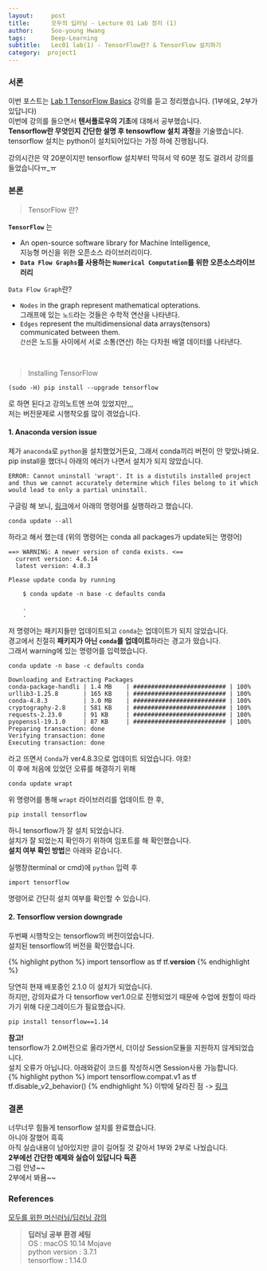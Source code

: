 ```yaml
---
layout:     post
title:      모두의 딥러닝 - Lecture 01 Lab 정리 (1)
author:     Soo-young Hwang
tags: 		Deep-Learning
subtitle:  	Lec01 lab(1) - TensorFlow란? & TensorFlow 설치하기
category:  project1
---
```



### 서론
이번 포스트는 [Lab 1 TensorFlow Basics](https://youtu.be/-57Ne86Ia8w) 강의를 듣고 정리했습니다. (1부에요, 2부가 있답니다)    
이번에 강의를 들으면서 **텐서플로우의 기초**에 대해서 공부했습니다.   
**Tensorflow란 무엇인지 간단한 설명 후 tensowflow 설치 과정**을 기술했습니다.   
tensorflow 설치는 python이 설치되어있다는 가정 하에 진행됩니다.    

강의시간은 약 20분이지만 tensorflow 설치부터 막혀서 약 60분 정도 걸려서 강의를 들었습니다ㅠ_ㅠ



### 본론

<blockquote> TensorFlow 란? </blockquote>

**`TensorFlow`** 는   
-  An open-source software library for Machine Intelligence,   
지능형 머신을 위한 오픈소스 라이브러리이다.    
- **`Data Flow Graphs`를 사용하는 `Numerical Computation`를 위한 오픈소스라이브러리**     

`Data Flow Graph`란?
- `Nodes` in the graph represent mathematical opterations.    
그래프에 있는 `노드`라는 것들은 수학적 연산을 나타낸다. 
- `Edges` represent the multidimensional data arrays(tensors) communicated between them.   
`간선`은 노드들 사이에서 서로 소통(연산) 하는 다차원 배열 데이터를 나타낸다.

<br>
<blockquote> Installing TensorFlow </blockquote>

```
(sudo -H) pip install --upgrade tensorflow
```
로 하면 된다고 강의노트엔 쓰여 있었지만,,,   
저는 버전문제로 시행착오를 많이 겪었습니다.

#### 1.  Anaconda version issue

제가 `anaconda`로 `python`을 설치했었거든요, 그래서 conda끼리 버전이 안 맞았나봐요.   
pip install을  했더니 아래의 에러가 나면서 설치가 되지 않았습니다.   
```
ERROR: Cannot uninstall 'wrapt'. It is a distutils installed project and thus we cannot accurately determine which files belong to it which would lead to only a partial uninstall.
```
구글링 해 보니, [링크](https://github.com/tensorflow/tensorflow/issues/30191)에서 아래의 명령어를 실행하라고 했습니다.   
```
conda update --all
```
하라고 해서 했는데 (위의 명령어는 conda all packages가 update되는 명령어)   
```
==> WARNING: A newer version of conda exists. <==
  current version: 4.6.14
  latest version: 4.8.3

Please update conda by running

    $ conda update -n base -c defaults conda

    .
    .
```
저 명령어는 패키지들만 업데이트되고 `conda`는 업데이트가 되지 않았습니다.   
경고에서 친절히 **패키지가 아닌 `conda`를 업데이트**하라는 경고가 떴습니다.   
그래서 warning에 있는 명령어를 입력했습니다.   
```
conda update -n base -c defaults conda
```
```
Downloading and Extracting Packages
conda-package-handli | 1.4 MB    | ########################## | 100% 
urllib3-1.25.8       | 165 KB    | ########################## | 100% 
conda-4.8.3          | 3.0 MB    | ########################## | 100% 
cryptography-2.8     | 581 KB    | ########################## | 100% 
requests-2.23.0      | 91 KB     | ########################## | 100% 
pyopenssl-19.1.0     | 87 KB     | ########################## | 100% 
Preparing transaction: done
Verifying transaction: done
Executing transaction: done
```
라고 뜨면서 `Conda`가  ver4.8.3으로 업데이트 되었습니다. 야호!   
이 후에 처음에 있었던 오류를 해결하기 위해
```
conda update wrapt
```   
위 명령어를 통해 `wrapt` 라이브러리를 업데이트 한 후, 
```
pip install tensorflow
```
하니 tensorflow가 잘 설치 되었습니다.   
설치가 잘 되었는지 확인하기 위하여 임포트를 해 확인했습니다.    
**설치 여부 확인 방법**은 아래와 같습니다.   

실행창(terminal or cmd)에 `python` 입력 후 
```
import tensorflow
``` 
명령어로 간단히 설치 여부를 확인할 수 있습니다.    

#### 2. Tensorflow version downgrade
두번째 시행착오는 tensorflow의 버전이었습니다.    
설치된 tensorflow의 버전을 확인했습니다.   

{% highlight python %}
import tensorflow as tf
tf.__version__
{% endhighlight %}

당연히 현재 배포중인 2.1.0 이 설치가 되었습니다.    
하지만, 강의자료가 다 tensorflow ver1.0으로 진행되었기 때문에 수업에 원할이 따라가기 위해 다운그레이드가 필요했습니다.   

```
pip install tensorflow==1.14
```

**참고!**   
tensorflow가 2.0버전으로 올라가면서, 더이상 Session모듈을 지원하지 않게되었습니다.   
설치 오류가 아닙니다. 아래와같이 코드를 작성하시면 Session사용 가능합니다.   
{% highlight python %}
import tensorflow.compat.v1 as tf
tf.disable_v2_behavior()
{% endhighlight %}
이밖에 달라진 점 -> [링크](https://mc.ai/%ED%85%90%EC%84%9C%ED%94%8C%EB%A1%9C%EC%9A%B0-2-0%EC%97%90%EC%84%9C-%EB%8B%AC%EB%9D%BC%EC%A7%80%EB%8A%94-%EC%A0%90/)


### 결론
너무너무 힘들게 tensorflow 설치를 완료했습니다.   
아니야 잘했어 흑흑     
아직 실습내용이 남아있지만 글이 길어질 것 같아서 1부와 2부로 나눴습니다.   
**2부에선 간단한 예제와 실습이 있답니다 듁흔**    
그럼 안녕~~   
2부에서 봐욤~~

### References
[모두를 위한 머신러닝/딥러닝 강의](https://hunkim.github.io/ml/)


<blockquote>
<strong>딥러닝 공부 환경 세팅</strong><br>     
OS :  macOS 10.14 Mojave<br>    
python version : 3.7.1<br>    
tensorflow : 1.14.0    
</blockquote>